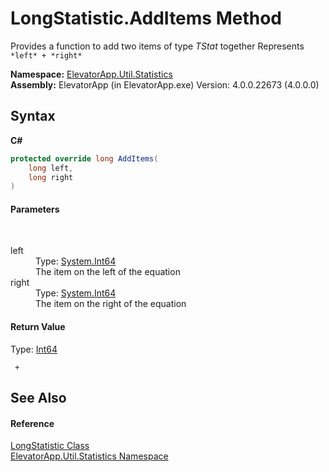 # LongStatistic.AddItems Method 
 

Provides a function to add two items of type *TStat* together 
Represents `*left* + *right*`


**Namespace:**&nbsp;<a href="N_ElevatorApp_Util_Statistics">ElevatorApp.Util.Statistics</a><br />**Assembly:**&nbsp;ElevatorApp (in ElevatorApp.exe) Version: 4.0.0.22673 (4.0.0.0)

## Syntax

**C#**<br />
``` C#
protected override long AddItems(
	long left,
	long right
)
```


#### Parameters
&nbsp;<dl><dt>left</dt><dd>Type: <a href="http://msdn2.microsoft.com/en-us/library/6yy583ek" target="_blank">System.Int64</a><br />The item on the left of the equation</dd><dt>right</dt><dd>Type: <a href="http://msdn2.microsoft.com/en-us/library/6yy583ek" target="_blank">System.Int64</a><br />The item on the right of the equation</dd></dl>

#### Return Value
Type: <a href="http://msdn2.microsoft.com/en-us/library/6yy583ek" target="_blank">Int64</a><br />
```
 + 
```


## See Also


#### Reference
<a href="T_ElevatorApp_Util_Statistics_LongStatistic">LongStatistic Class</a><br /><a href="N_ElevatorApp_Util_Statistics">ElevatorApp.Util.Statistics Namespace</a><br />